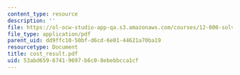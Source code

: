 ```yaml
---
content_type: resource
description: ''
file: https://ol-ocw-studio-app-qa.s3.amazonaws.com/courses/12-000-solving-complex-problems-fall-2003/53abd65967419697b6c08ebebbcca1cf_cost_result.pdf
file_type: application/pdf
parent_uid: dd9ffc10-50bf-d6cd-6e01-44621a70ba19
resourcetype: Document
title: cost_result.pdf
uid: 53abd659-6741-9697-b6c0-8ebebbcca1cf
---
```


